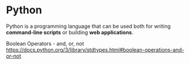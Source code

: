 # Python

Python is a programming language that can be used both for writing **command-line scripts** or building **web applications**.

Boolean Operators - and, or, not
https://docs.python.org/3/library/stdtypes.html#boolean-operations-and-or-not
